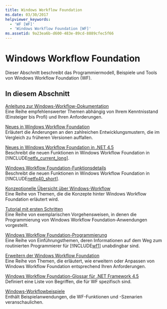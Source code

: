 ```yaml
---
title: Windows Workflow Foundation
ms.date: 03/30/2017
helpviewer_keywords:
  - 'WF [WF]'
  - 'Windows Workflow Foundation [WF]'
ms.assetid: 9a23ea6b-d600-483e-89cd-8889cfec5f66
---
```

# <a name="windows-workflow-foundation"></a>Windows Workflow Foundation
Dieser Abschnitt beschreibt das Programmiermodell, Beispiele und Tools von Windows Workflow Foundation (WF).  
  
## <a name="in-this-section"></a>In diesem Abschnitt  
 [Anleitung zur Windows-Workflow-Dokumentation](guide-to-the-documentation.md)  
 Eine Reihe empfehlenswerter Themen abhängig von Ihrem Kenntnisstand (Einsteiger bis Profi) und Ihren Anforderungen.  
  
 [Neues in Windows Workflow Foundation](whats-new.md)  
 Erläutert die Änderungen an den zahlreichen Entwicklungsmustern, die im Vergleich zu früheren Versionen auffallen.  
  
 [Neues in Windows Workflow Foundation in .NET 4.5](whats-new-in-wf-in-dotnet.md)  
 Beschreibt die neuen Funktionen in Windows Workflow Foundation in [!INCLUDE[netfx_current_long](../../../includes/netfx-current-long-md.md)].  
  
 [Windows Workflow Foundation-Funktionsdetails](feature-specifics.md)  
 Beschreibt die neuen Funktionen in Windows Workflow Foundation in [!INCLUDE[netfx40_short](../../../includes/netfx40-short-md.md)].  
  
 [Konzeptionelle Übersicht über Windows-Workflow](conceptual-overview.md)  
 Eine Reihe von Themen, die die Konzepte hinter Windows Workflow Foundation erläutert wird.  
  
 [Tutorial mit ersten Schritten](getting-started-tutorial.md)  
 Eine Reihe von exemplarischen Vorgehensweisen, in denen die Programmierung von Windows Workflow Foundation-Anwendungen vorgestellt.  
  
 [Windows Workflow Foundation-Programmierung](programming.md)  
 Eine Reihe von Einführungsthemen, deren Informationen auf dem Weg zum routinierten Programmierer für [!INCLUDE[wf1](../../../includes/wf1-md.md)] unabdingbar sind.  
  
 [Erweitern der Windows Workflow Foundation](extend.md)  
 Eine Reihe von Themen, die erläutert, wie erweitern oder Anpassen von Windows Workflow Foundation entsprechend Ihren Anforderungen.  
  
 [Windows Workflow Foundation-Glossar für .NET Framework 4.5](glossary.md)  
 Definiert eine Liste von Begriffen, die für WF spezifisch sind.  
  
 [Windows-Workflowbeispiele](./samples/index.md)  
 Enthält Beispielanwendungen, die WF-Funktionen und -Szenarien veranschaulichen.
